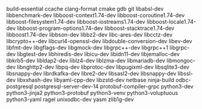 build-essential
ccache
clang-format
cmake
gdb
git
libabsl-dev
libbenchmark-dev
libboost-context1.74-dev
libboost-coroutine1.74-dev
libboost-filesystem1.74-dev
libboost-iostreams1.74-dev
libboost-locale1.74-dev
libboost-program-options1.74-dev
libboost-stacktrace1.74-dev
libboost1.74-dev
libbson-dev
libbz2-dev
libc-ares-dev
libcctz-dev
libcrypto++-dev
libcurl4-openssl-dev
libdouble-conversion-dev
libev-dev
libfmt-dev
libgflags-dev
libgmock-dev
libgrpc++-dev
libgrpc++1
libgrpc-dev
libgtest-dev
libhiredis-dev
libicu-dev
libidn11-dev
libjemalloc-dev
libkrb5-dev
libldap2-dev
liblz4-dev
liblzma-dev
libmariadb-dev
libmongoc-dev
libnghttp2-dev
libpq-dev
libprotoc-dev
libpugixml-dev
libsqlite3-dev
libsnappy-dev
librdkafka-dev
libre2-dev
libsasl2-dev
libsnappy-dev
libssl-dev
libxxhash-dev
libyaml-cpp-dev
libzstd-dev
netbase
ninja-build
odbc-postgresql
postgresql-server-dev-14
protobuf-compiler-grpc
python3-dev
python3-jinja2
python3-protobuf
python3-venv
python3-voluptuous
python3-yaml
ragel
unixodbc-dev
yasm
zlib1g-dev
